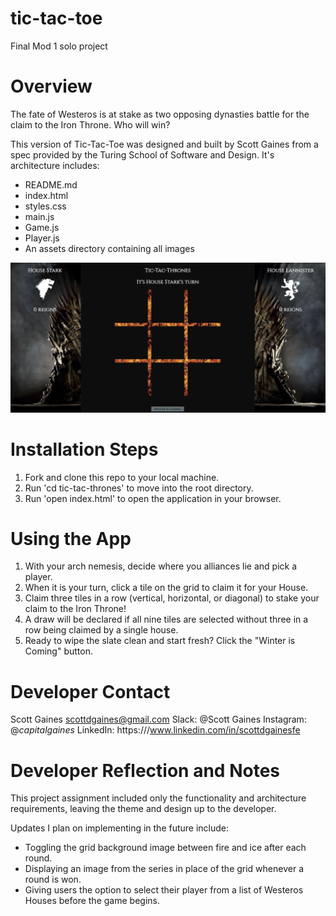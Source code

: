 # tic-tac-toe
Final Mod 1 solo project

# Overview

The fate of Westeros is at stake as two opposing dynasties battle for the claim to the Iron Throne. Who will win?

This version of Tic-Tac-Toe was designed and built by Scott Gaines from a spec provided by the Turing School of Software and Design. It's architecture includes:
* README.md
* index.html
* styles.css
* main.js
* Game.js
* Player.js
* An assets directory containing all images

![Preview Image](assets/tic-tac-thrones-screenshot.png)

# Installation Steps

1. Fork and clone this repo to your local machine.
2. Run 'cd tic-tac-thrones' to move into the root directory.
3. Run 'open index.html' to open the application in your browser.

# Using the App

1. With your arch nemesis, decide where you alliances lie and pick a player.
2. When it is your turn, click a tile on the grid to claim it for your House.
3. Claim three tiles in a row (vertical, horizontal, or diagonal) to stake your claim to the Iron Throne!
4. A draw will be declared if all nine tiles are selected without three in a row being claimed by a single house.
5. Ready to wipe the slate clean and start fresh? Click the "Winter is Coming" button.

# Developer Contact
Scott Gaines
scottdgaines@gmail.com
Slack: @Scott Gaines
Instagram: @_capitalgaines_
LinkedIn: https:///www.linkedin.com/in/scottdgainesfe

# Developer Reflection and Notes

This project assignment included only the functionality and architecture requirements, leaving the theme and design up to the developer. 

Updates I plan on implementing in the future include:
  * Toggling the grid background image between fire and ice after each round.
  * Displaying an image from the series in place of the grid whenever a round is won.
  * Giving users the option to select their player from a list of Westeros Houses before the game begins.
